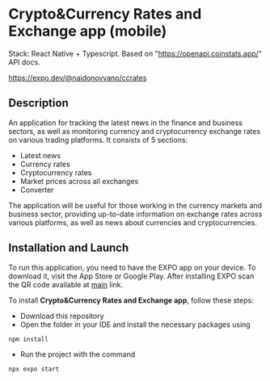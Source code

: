 # Crypto&Currency Rates and Exchange app (mobile)

Stack: React Native + Typescript. Based on "https://openapi.coinstats.app/" API docs.

https://expo.dev/@naidonovvano/ccrates

## Description

An application for tracking the latest news in the finance and business sectors, as well as monitoring currency and cryptocurrency exchange rates on various trading platforms. It consists of 5 sections: 

* Latest news 
* Currency rates 
* Cryptocurrency rates
* Market prices across all exchanges
* Converter 

The application will be useful for those working in the currency markets and business sector, providing up-to-date information on exchange rates across various platforms, as well as news about currencies and cryptocurrencies.

## Installation and Launch

To run this application, you need to have the EXPO app on your device. To download it, visit the App Store or Google Play. After installing EXPO scan the QR code available at [main](https://expo.dev/@naidonovvano/ccrates) link.

To install __Crypto&Currency Rates and Exchange app__, follow these steps:

* Download this repository
* Open the folder in your IDE and install the necessary packages using 
```
npm install
```
* Run the project with the command
```
npx expo start
```

